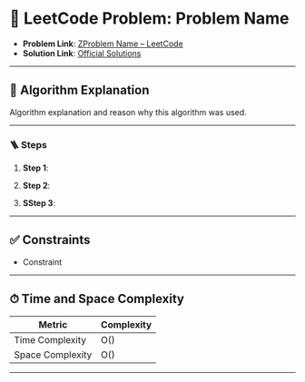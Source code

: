 # 🧩 LeetCode Problem: Problem Name

- **Problem Link**: [ZProblem Name – LeetCode](https://leetcode.com/problems/problem-name/)
- **Solution Link**: [Official Solutions](https://leetcode.com/problems/problem-name/solutions/)

---

## 🧠 Algorithm Explanation

Algorithm explanation and reason why this algorithm was used.

---

### 🪜 Steps

1. **Step 1**:

2. **Step 2**:

3. **SStep 3**:

---

## ✅ Constraints

- Constraint

---

## ⏱ Time and Space Complexity

| Metric            | Complexity |
|-------------------|------------|
| Time Complexity   | O()       |
| Space Complexity  | O()       |

---
